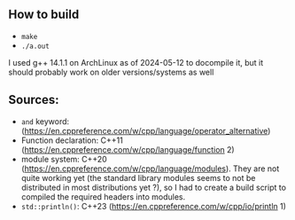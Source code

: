 ## How to build
- `make`
- `./a.out`

I used g++ 14.1.1 on ArchLinux as of 2024-05-12 to docompile it, but it should probably work on older versions/systems as well

## Sources:

- `and` keyword: (https://en.cppreference.com/w/cpp/language/operator_alternative) 
- Function declaration: C++11 (https://en.cppreference.com/w/cpp/language/function 2) 
- module system: C++20 (https://en.cppreference.com/w/cpp/language/modules). They are not quite working yet (the standard library modules seems to not be distributed in most distributions yet ?), so I had to create a build script to compiled the required headers into modules.
- `std::println()`: C++23 (https://en.cppreference.com/w/cpp/io/println 1) 
